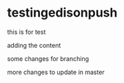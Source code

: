 # testingedisonpush

this is for test

adding the content

some changes for branching

more changes to update in master
